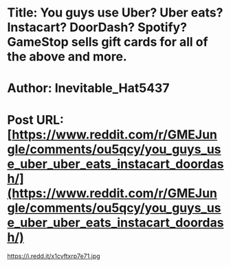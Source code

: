 # Title: You guys use Uber? Uber eats? Instacart? DoorDash? Spotify? GameStop sells gift cards for all of the above and more.
# Author: Inevitable_Hat5437
# Post URL: [https://www.reddit.com/r/GMEJungle/comments/ou5qcy/you_guys_use_uber_uber_eats_instacart_doordash/](https://www.reddit.com/r/GMEJungle/comments/ou5qcy/you_guys_use_uber_uber_eats_instacart_doordash/)


https://i.redd.it/x1cvftxrp7e71.jpg